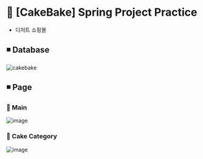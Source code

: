 # 🍰 [CakeBake] Spring Project Practice
- 디저트 쇼핑몰

## ◾ Database
![cakebake](https://user-images.githubusercontent.com/93965468/218287614-0089f89a-60c9-4639-b54f-8316b9184f9b.png)
<br>

## ◾ Page

### 🍒 Main
![image](https://user-images.githubusercontent.com/93965468/218288818-fe6dec64-22ba-4945-8d3f-cf5b388085ad.png)

### 🍒 Cake Category
![image](https://user-images.githubusercontent.com/93965468/218289048-1efe545e-8c51-45fc-8384-34010bdb43c3.png)

